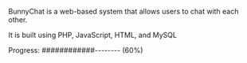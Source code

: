 BunnyChat is a web-based system that allows users to chat with each other.

It is built using PHP, JavaScript, HTML, and MySQL

Progress:
############--------
(60%)
